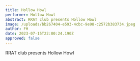 ```yaml
---
title: Hollow Howl
performer: Hollow Howl
abstract: RRAT club presents Hollow Howl
image: /uploads/bb267404-e593-4cbc-9e98-c2572b383734.jpeg
author: FH
date: 2023-07-15T22:00:24.190Z
approved: false
---
```

RRAT club presents Hollow Howl